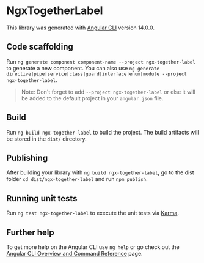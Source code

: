 # NgxTogetherLabel

This library was generated with [Angular CLI](https://github.com/angular/angular-cli) version 14.0.0.

## Code scaffolding

Run `ng generate component component-name --project ngx-together-label` to generate a new component. You can also use `ng generate directive|pipe|service|class|guard|interface|enum|module --project ngx-together-label`.
> Note: Don't forget to add `--project ngx-together-label` or else it will be added to the default project in your `angular.json` file. 

## Build

Run `ng build ngx-together-label` to build the project. The build artifacts will be stored in the `dist/` directory.

## Publishing

After building your library with `ng build ngx-together-label`, go to the dist folder `cd dist/ngx-together-label` and run `npm publish`.

## Running unit tests

Run `ng test ngx-together-label` to execute the unit tests via [Karma](https://karma-runner.github.io).

## Further help

To get more help on the Angular CLI use `ng help` or go check out the [Angular CLI Overview and Command Reference](https://angular.io/cli) page.
